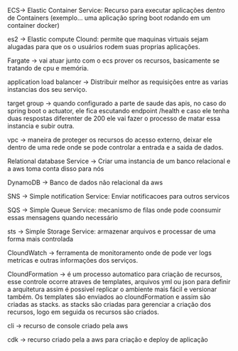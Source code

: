 ECS-> Elastic Container Service: Recurso para executar aplicações dentro de 
    Containers (exemplo... uma aplicação spring boot rodando em um container docker)

es2 -> Elastic compute Clound: permite que maquinas virtuais sejam alugadas para que os o usuários rodem suas proprias aplicações.    

Fargate -> vai atuar junto com o ecs prover os recursos, basicamente se tratando de cpu e memória.

application load balancer -> Distribuir melhor as requisições entre as varias instancias dos seu serviço.

target group -> quando configurado a parte de saude das apis, no caso do spring boot o actuator, ele fica escutando endpoint /health e caso ele tenha duas respostas diferenter de 200 ele vai fazer o processo de matar essa instancia e subir outra.

vpc -> maneira de  proteger os recursos do acesso externo, deixar ele dentro de uma rede onde se pode controlar a entrada e a saida de dados.

Relational database Service -> Criar uma instancia de um banco relacional e a aws toma conta disso para nós

DynamoDB -> Banco de dados não relacional da aws

SNS -> Simple notification Service: Enviar notificacoes para outros servicos 

SQS ->  Simple Queue Service: mecanismo de filas onde pode coonsumir essas mensagens quando necessário

sts -> Simple Storage Service: armazenar arquivos e processar de uma forma mais controlada

CloundWatch -> ferramenta de monitoramento onde de pode ver logs metricas e outras informações dos serviços.

CloundFormation -> é um processo automatico para criação de recursos, esse controle ocorre atraves de templates, arquivos yml ou json para definir a arquitetura assim é possivel replicar o ambiente mais fácil e versionar também.
Os templates são enviados ao cloundFormation e assim são criadas as stacks. as stacks são criadas para gerenciar  a criação dos recursos, logo em seguida os recursos são criados.

cli -> recurso de console criado pela aws 

cdk -> recurso criado pela a aws para criação e deploy de aplicação 